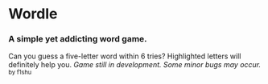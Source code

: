 # Wordle
### A simple yet addicting word game.
Can you guess a five-letter word within 6 tries? Highlighted letters will definitely help you.
*Game still in development. Some minor bugs may occur.*
<sub>by f1shu</sub>